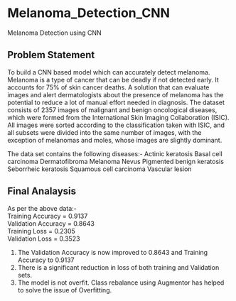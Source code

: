 # Melanoma_Detection_CNN
Melanoma Detection using CNN 
## Problem Statement
  To build a CNN based model which can accurately detect melanoma. Melanoma is a type of cancer that can be deadly if not detected early. It accounts for 75% of skin cancer deaths. A solution that can evaluate images and alert dermatologists about the presence of melanoma has the potential to reduce a lot of manual effort needed in diagnosis.
The dataset consists of 2357 images of malignant and benign oncological diseases, which were formed from the International Skin Imaging Collaboration (ISIC). All images were sorted according to the classification taken with ISIC, and all subsets were divided into the same number of images, with the exception of melanomas and moles, whose images are slightly dominant.

The data set contains the following diseases:-
Actinic keratosis
Basal cell carcinoma
Dermatofibroma
Melanoma
Nevus
Pigmented benign keratosis
Seborrheic keratosis
Squamous cell carcinoma
Vascular lesion

## Final Analaysis</br>
As per the above data:- </br>
Training Accuracy = 0.9137</br>
Validation Accuracy = 0.8643</br>
Training Loss = 0.2305</br>
Validation Loss = 0.3523</br>

1. The Validation Accuracy is now improved to 0.8643 and Training Accuracy to 0.9137</br>
2. There is a significant reduction in loss of both training and Validation sets.</br>
3. The model is not overfit. Class rebalance using Augmentor has helped to solve the issue of Overfitting.</br>
